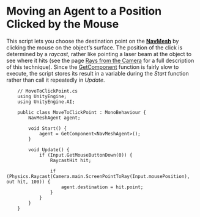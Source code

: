 # Moving an Agent to a Position Clicked by the Mouse

This script lets you choose the destination point on the [**NavMesh**][1] by clicking the mouse on the object’s surface. The position of the click is determined by a _raycast_, rather like pointing a laser beam at the object to see where it hits (see the page [Rays from the Camera](https://docs.unity3d.com/Manual/CameraRays.html) for a full description of this technique). Since the [GetComponent](https://docs.unity3d.com/ScriptReference/GameObject.GetComponent.html) function is fairly slow to execute, the script stores its result in a variable during the _Start_ function rather than call it repeatedly in _Update_.

```
    // MoveToClickPoint.cs
    using UnityEngine;
    using UnityEngine.AI;
    
    public class MoveToClickPoint : MonoBehaviour {
        NavMeshAgent agent;
        
        void Start() {
            agent = GetComponent<NavMeshAgent>();
        }
        
        void Update() {
            if (Input.GetMouseButtonDown(0)) {
                RaycastHit hit;
                
                if (Physics.Raycast(Camera.main.ScreenPointToRay(Input.mousePosition), out hit, 100)) {
                    agent.destination = hit.point;
                }
            }
        }
    }
```

[1]: ./BuildingNavMesh.md "A mesh that Unity generates to approximate the walkable areas and obstacles in your environment for path finding and AI-controlled navigation."